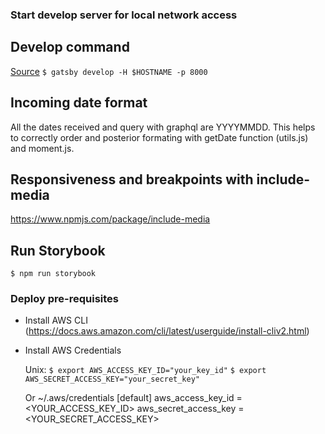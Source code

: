 ### Start develop server for local network access

## Develop command
[Source](https://github.com/gatsbyjs/gatsby/issues/5801#issuecomment-395786936)
`$ gatsby develop -H $HOSTNAME -p 8000`

## Incoming date format
All the dates received and query with graphql are YYYYMMDD. This helps to correctly order and posterior formating with getDate function (utils.js) and moment.js.

## Responsiveness and breakpoints with include-media
https://www.npmjs.com/package/include-media
## Run Storybook
`$ npm run storybook`
### Deploy pre-requisites
- Install AWS CLI (https://docs.aws.amazon.com/cli/latest/userguide/install-cliv2.html)
- Install AWS Credentials
    
    Unix:
    `$ export AWS_ACCESS_KEY_ID="your_key_id"`
    `$ export AWS_SECRET_ACCESS_KEY="your_secret_key"`
    
    Or ~/.aws/credentials
    [default]
    aws_access_key_id = <YOUR_ACCESS_KEY_ID>
    aws_secret_access_key = <YOUR_SECRET_ACCESS_KEY>